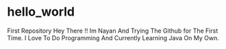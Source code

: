 # hello_world
First Repository
Hey There !! Im Nayan And Trying The Github for The First Time.
I Love To Do Programming And Currently Learning Java On My Own. 
